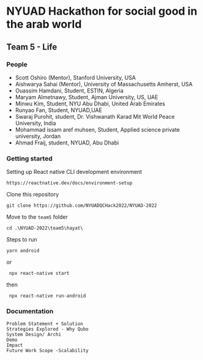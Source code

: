 # NYUAD Hackathon for social good in the arab world
## Team 5 - Life

### People

-  Scott Oshiro (Mentor), Stanford University, USA
-  Aishwarya Sahai (Mentor), University of Massachusetts Amherst, USA
-  Ouassim Hamdani, Student, ESTIN, Algeria
-  Maryam Almetnawy, Student, Ajman University, US, UAE
-  Minwu Kim, Student, NYU Abu Dhabi, United Arab Emirates
-  Runyao Fan, Student, NYUAD,UAE
-  Swaraj Purohit, student, Dr. Vishwanath Karad Mit World Peace University, India
-  Mohammad issam aref muhsen, Student, Applied science private university, Jordan
-  Ahmad Fraij, student,  NYUAD, Abu Dhabi


### Getting started

Setting up React native CLI development environment
```console 
https://reactnative.dev/docs/environment-setup
```

Clone this repository
```console 
git clone https://github.com/NYUADQCHack2022/NYUAD-2022
```

Move to the `team5` folder
```console
cd .\NYUAD-2022\team5\hayat\
```
Steps to run
```console
yarn android
```
or
```console
 npx react-native start
```
then
```console
 npx react-native run-android
```

### Documentation

```console 
Problem Statement + Solution
Strategies Explored - Why Qubo 
System Design/ Archi
Demo
Impact
Future Work Scope -Scalability
```
